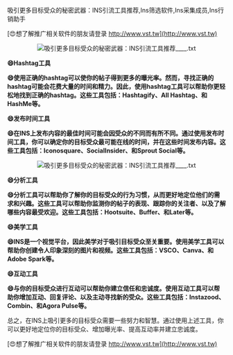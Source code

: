 吸引更多目标受众的秘密武器：INS引流工具推荐,Ins筛选软件,Ins采集成员,Ins行销助手

[😍想了解推广相关软件的朋友请登录 http://www.vst.tw](http://www.vst.tw)

 <center><img src="https://vst.tw/MP4/tuiguang/png/4.png" alt="吸引更多目标受众的秘密武器：INS引流工具推荐____.txt"></center>

**😄Hashtag工具**

**😄使用正确的hashtag可以使你的帖子得到更多的曝光率。然而，寻找正确的hashtag可能会花费大量的时间和精力。因此，使用hashtag工具可以帮助你更轻松地找到正确的hashtag。这些工具包括：Hashtagify、All Hashtag、和HashMe等。**

**😄发布时间工具**

**😄在INS上发布内容的最佳时间可能会因受众的不同而有所不同。通过使用发布时间工具，你可以确定你的目标受众最可能在线的时间，并在这些时间发布内容。这些工具包括：Iconosquare、SocialInsider、和Sprout Social等。**

 <center><img src="https://vst.tw/MP4/tuiguang/png/7.png" alt="吸引更多目标受众的秘密武器：INS引流工具推荐____.txt"></center>

**😄分析工具**

**😄分析工具可以帮助你了解你的目标受众的行为习惯，从而更好地定位他们的需求和兴趣。这些工具可以帮助你监测你的帖子的表现、跟踪你的关注者、以及了解哪些内容最受欢迎。这些工具包括：Hootsuite、Buffer、和Later等。**

**😄美学工具**

**😄INS是一个视觉平台，因此美学对于吸引目标受众至关重要。使用美学工具可以帮助你创建令人印象深刻的图片和视频。这些工具包括：VSCO、Canva、和Adobe Spark等。**

**😄互动工具**

**😄与你的目标受众进行互动可以帮助你建立信任和忠诚度。使用互动工具可以帮助你增加互动、回复评论、以及主动寻找新的受众。这些工具包括：Instazood、Combin、和Agora Pulse等。**

总之，在INS上吸引更多的目标受众需要一些努力和智慧。通过使用上述工具，你可以更好地定位你的目标受众、增加曝光率、提高互动率并建立忠诚度。

[😍想了解推广相关软件的朋友请登录 http://www.vst.tw](http://www.vst.tw)



